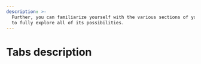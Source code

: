 ```yaml
---
description: >-
  Further, you can familiarize yourself with the various sections of your personal account in order to
  to fully explore all of its possibilities.
---
```


# Tabs description

